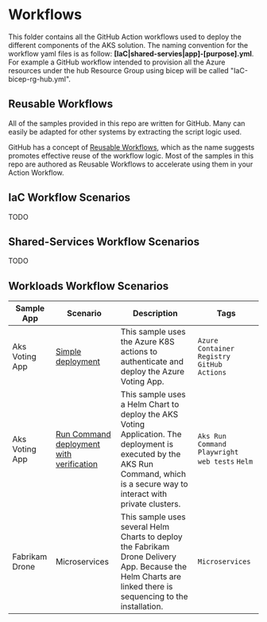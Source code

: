 # Workflows

This folder contains all the GitHub Action workflows used to deploy the different components of the AKS solution. The naming convention for the workflow yaml files is as follow:
**[IaC|shared-servies|app]-[purpose].yml**. 
For example a GitHub workflow intended to provision all the Azure resources under the hub Resource Group using bicep will be called "IaC-bicep-rg-hub.yml". 
 
## Reusable Workflows

All of the samples provided in this repo are written for GitHub. Many can easily be adapted for other systems by extracting the script logic used.

GitHub has a concept of [Reusable Workflows](https://docs.github.com/en/actions/learn-github-actions/reusing-workflows), which as the name suggests promotes effective reuse of the workflow logic. Most of the samples in this repo are authored as Reusable Workflows to accelerate using them in your Action Workflow.

## IaC Workflow Scenarios
TODO
## Shared-Services Workflow Scenarios
TODO
## Workloads Workflow Scenarios

| Sample App     | Scenario                                                                     | Description                                                                                                                                                                     | Tags                                            |
| -------------- | ---------------------------------------------------------------------------- | ------------------------------------------------------------------------------------------------------------------------------------------------------------------------------- | ----------------------------------------------- |
| Aks Voting App | [Simple deployment](docs/app-azurevote-actions.md)                           | This sample uses the Azure K8S actions to authenticate and deploy the Azure Voting App.                                                                                         | `Azure Container Registry` `GitHub Actions`     |
| Aks Voting App | [Run Command deployment with verification](docs/app-azurevote-helmruncmd.md) | This sample uses a Helm Chart to deploy the AKS Voting Application. The deployment is executed by the AKS Run Command, which is a secure way to interact with private clusters. | `Aks Run Command` `Playwright web tests` `Helm` |
| Fabrikam Drone | Microservices                                                                | This sample uses several Helm Charts to deploy the Fabrikam Drone Delivery App. Because the Helm Charts are linked there is sequencing to the installation.                     | `Microservices`                                 |


